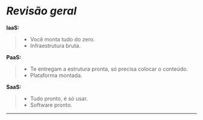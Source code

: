 # *Revisão geral*

**IaaS:** 
> - Você monta tudo do zero.
> - Infraestrutura bruta.

**PaaS:** 
> - Te entregam a estrutura pronta, só precisa colocar o conteúdo.
> - Plataforma montada.

**SaaS:** 
> - Tudo pronto, é só usar.
> - Software pronto.

---